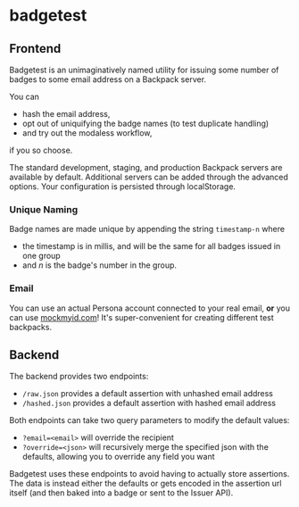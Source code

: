 # badgetest

## Frontend

Badgetest is an unimaginatively named utility for issuing some number
of badges to some email address on a Backpack server.

You can 

  * hash the email address, 
  * opt out of uniquifying the badge names (to test duplicate handling) 
  * and try out the modaless workflow, 

if you so choose.

The standard development, staging, and production Backpack servers are 
available by default. Additional servers can be added through the advanced
options. Your configuration is persisted through localStorage.

### Unique Naming

Badge names are made unique by appending the string `timestamp-n` where 

  * the timestamp is in millis, and will be the same for all badges issued in one group
  * and *n* is the badge's number in the group. 

### Email

You can use an actual Persona account connected to your real email, **or** you 
can use [mockmyid.com](https://github.com/callahad/mockmyid)! It's super-convenient
for creating different test backpacks.

## Backend

The backend provides two endpoints:

  * `/raw.json` provides a default assertion with unhashed email address
  * `/hashed.json` provides a default assertion with hashed email address

Both endpoints can take two query parameters to modify the default values:

  * `?email=<email>` will override the recipient
  * `?override=<json>` will recursively merge the specified json with the defaults, 
    allowing you to override any field you want

Badgetest uses these endpoints to avoid having to actually store assertions. The
data is instead either the defaults or gets encoded in the assertion url itself
(and then baked into a badge or sent to the Issuer API). 